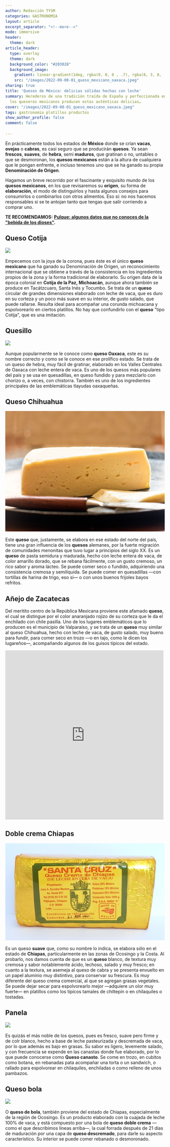 ```yaml
---
author: Redacción TYSM
categories: GASTRONOMIA
layout: article
excerpt_separator: "<!--more-->"
mode: immersive
header:
  theme: dark
article_header:
  type: overlay
  theme: dark
  background_color: "#203028"
  background_image:
    gradient: linear-gradient(1deg, rgba(0, 0, 0 , .7), rgba(8, 3, 8, .9))
    src: "/images/2022-09-08-01_queso_mexicano_oaxaca.jpeg"
sharing: true
title: 'Quesos de México: delicias sólidas hechas con leche'
summary: Herederos de una tradición traída de España y perfeccionada en el Porfiriato,
  los queseros mexicanos producen estas auténticas delicias…
cover: "/images/2022-09-08-01_queso_mexicano_oaxaca.jpeg"
tags: gastronomia platillos productos
show_author_profile: false
comment: false

---
```

En prácticamente todos los estados de **México** donde se crían **vacas**, **ovejas** o **cabras**, es casi seguro que se producirán **quesos**. Ya sean **frescos**, **suaves**, de **hebra**, semi **maduros**, que gratinan o no, untables o que se desmoronan, los **quesos mexicanos** están a la altura de cualquiera que le pongan enfrente, e incluso tenemos uno que se ha ganado su propia **Denominación de Origen**.

Hagamos un breve recorrido por el fascinante y exquisito mundo de los **quesos mexicanos**, en los que revisaremos su **origen**, su forma de **elaboración**, el modo de distinguirlos y hasta algunos consejos para consumirlos o combinarlos con otros alimentos. Eso sí: no nos hacemos responsables si se te antojan tanto que tengas que salir corriendo a comprar uno.

**TE RECOMENDAMOS:** [**Pulque: algunos datos que no conoces de la "bebida de los dioses"**](https://blog.tonoysumariachi.com/gastronomia/2022/07/18/pulque-algunos-datos-que-no-conoces-de-la-bebida-de-los-dioses.html)**.**

## Queso Cotija

![](https://upload.wikimedia.org/wikipedia/commons/thumb/f/fa/NuestroMercadoQuesos41.JPG/1024px-NuestroMercadoQuesos41.JPG)

Empecemos con la joya de la corona, pues éste es el único **queso mexicano** que ha ganado su Denominación de Origen, un reconocimiento internacional que se obtiene a través de la consistencia en los ingredientes propios de la zona y la forma tradicional de elaborarlo. Su origen data de la época colonial en **Cotija de la Paz, Michoacán**, aunque ahora también se produce en Tacátzcuaro, Santa Inés y Tocumbo. Se trata de un **queso** circular de grandes dimensiones elaborado con leche de vaca, que es duro en su corteza y un poco más suave en su interior, de gusto salado, que puede rallarse. Resulta ideal para acompañar una corunda michoacana y espolvorearlo en ciertos platillos. No hay que confundirlo con el **queso** "tipo Cotija", que es una imitación.

## Quesillo

![](https://upload.wikimedia.org/wikipedia/commons/d/d3/01_Queso_Mexicano_Oaxaca.jpg)

Aunque popularmente se le conoce como **queso Oaxaca**, este es su nombre correcto y como se le conoce en ese prolífico estado. Se trata de un queso de hebra, muy fácil de gratinar, elaborado en los Valles Centrales de Oaxaca con leche entera de vaca. Es uno de los quesos más populares del país y se usa en quesadillas, en queso fundido y para mezclarlo con chorizo o, a veces, con chistorra. También es uno de los ingredientes principales de las emblemáticas tlayudas oaxaqueñas.

## Queso Chihuahua

![](/images/2022-09-08-quesochiahua.jpeg)

Este **queso** que, justamente, se elabora en ese estado del norte del país, tiene una gran influencia de los **quesos** alemanes, por la fuerte migración de comunidades menonitas que tuvo lugar a principios del siglo XX. Es un **queso** de pasta semidura y madurada, hecho con leche entera de vaca, de color amarillo dorado, que se rebana fácilmente, con un gusto cremoso, un rico sabor y aroma lácteo. Se puede comer seco o fundido, adquiriendo una consistencia cremosa y semilíquida. Se puede comer en quesadillas —con tortillas de harina de trigo, eso sí— o con unos buenos frijoles bayos refritos.

## Añejo de Zacatecas

Del meritito centro de la República Mexicana proviene este afamado **queso**, el cual se distingue por el color anaranjado rojizo de su corteza que le da el enchilado con chile pasilla. Uno de los lugares emblemáticos que lo producen es el municipio de Valparaíso, y se trata de un **queso** muy similar al queso Chihuahua, hecho con leche de vaca, de gusto salado, muy bueno para fundir, para comer seco en trozo —o en tajo, como le dicen los lugareños—, acompañando algunos de los guisos típicos del estado.

<iframe src="https://www.facebook.com/plugins/post.php?href=https%3A%2F%2Fwww.facebook.com%2Fphoto%2F%3Ffbid%3D447624720718075%26set%3Da.447624680718079&show_text=true&width=500" width="500" height="534" style="border:none;overflow:hidden" scrolling="no" frameborder="0" allowfullscreen="true" allow="autoplay; clipboard-write; encrypted-media; picture-in-picture; web-share"></iframe>

## Doble crema Chiapas

![](/images/2022-09-08-qsantacruzz.jpeg)

Es un queso **suave** que, como su nombre lo indica, se elabora sólo en el estado de **Chiapas**, particularmente en las zonas de Ocosingo y la Costa. Al probarlo, nos damos cuenta de que es un **queso** blanco, de textura muy cremosa y sabor notablemente ácido, lechoso, salado y muy fresco; en cuanto a la textura, se asemeja al queso de cabra y se presenta envuelto en un papel aluminio muy distintivo, para conservar su frescura. Es muy diferente del queso crema comercial, al que se agregan grasas vegetales. Se puede dejar secar para espolvorearlo mejor —adquiere un olor muy fuerte— en platillos como los típicos tamales de chiltepín o en chilaquiles o tostadas.

## Panela

![](https://upload.wikimedia.org/wikipedia/commons/thumb/c/cb/WikiCheese_-_Queso_Panela_01.jpg/1024px-WikiCheese_-_Queso_Panela_01.jpg)

Es quizás el más noble de los quesos, pues es fresco, suave pero firme y de colr blanco, hecho a base de leche pasteurizada y descremada de vaca, por lo que además es bajo en grasas. Su sabor es ligero, levemente salado, y con frecuencia se expende en las canastas donde fue elaborado, por lo que puede conocerse como **Queso canasto**. Se come en trozo, en cubitos como botana, en rebanadas pata acompañar una torta o un sandwich, o rallado para espolvorear en chilaquiles, enchiladas o como relleno de unos pambazos.

## Queso bola

![](https://upload.wikimedia.org/wikipedia/commons/thumb/b/bd/WikiCheese_-_Queso_Bola_de_Ocosingo_01.jpg/1024px-WikiCheese_-_Queso_Bola_de_Ocosingo_01.jpg)

O **queso de bola**, también proviene del estado de Chiapas, especialmente de la región de Ocosingo. Es un producto elaborado con la cuajada de leche 100% de vaca, y está compuesto por una bola de **queso doble crema** —como el que describimos líneas arriba—, la cual forrada después de 21 días de maduración por una capa de **queso descremado**, para darle su aspecto característico. Su interior se puede comer rebanado o desmoronado.